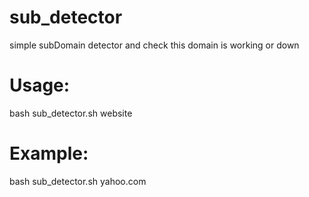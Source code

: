 # sub_detector
simple subDomain detector
and check this domain is working or down

# Usage:
bash sub_detector.sh website

# Example:
bash sub_detector.sh yahoo.com
